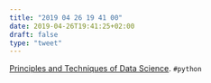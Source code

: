 ```yaml
---
title: "2019 04 26 19 41 00"
date: 2019-04-26T19:41:25+02:00
draft: false
type: "tweet"
---
```

[Principles and Techniques of Data Science](https://www.textbook.ds100.org/ch/04/eda_intro.html). `#python`
